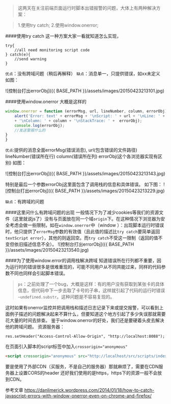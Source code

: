 
>这两天在关注前端页面运行时脚本出错报警的问题，大体上有两种解决方案：

>1.使用try catch;
>2.使用window.onerror;

####使用try catch
这一种方案大家一看就知道怎么实现，
```
try{
    //all need monitoring script code
} catch(e){
    //send warning
}
```
`优点`：没有跨域问题（稍后再解释）
`缺点`：消息单一，只提供错误，如xx未定义
如图：

![控制台打出errorObj]({{ BASE_PATH }}/assets/images/20150423213101.jpg)

####使用window.onerror
大概是这样的
```javascript
window.onerror = function (errorMsg, url, lineNumber, column, errorObj) {
    alert('Error: text' + errorMsg + '\nScript: ' + url + '\nLine: ' + lineNumber
    + '\nColumn: ' + column + '\nStackTrace: ' +  errorObj);
    console.log(errorObj);
    //发送警报什么的
}
}
```
`优点`:提供的消息全面errorMsg(错误消息), url(包含错误的文件路径) lineNumber(错误所在行) column(错误所在列) errorObj(这个各浏览器实现有区别)
如图：

![控制台打出errorObj]({{ BASE_PATH }}/assets/images/20150423213143.jpg)

特别是最后一个参数errorObj这里面包含了调用栈的信息和具体错误。
如下图：
![控制台打出errorObj]({{ BASE_PATH }}/assets/images/20150423213229.jpg)

`缺点`：有跨域的问题

####这里问什么有跨域问题的出现
一般情况下为了减少cookies等我们的资源文件（这里就说js了）没有与页面放在同一个域`origin`下。在这种情况下浏览器为安全考虑会做一些限制，如在`window.onerror`中（window ）：出现脚本运行时错误时，他只提供了`errorMsg`参数的有效值（且此值的描述比`try catch`要简单返回`textScript error`），其他的则返回空。而`try catch`不受这一限制（返回的值不变但依旧描述信息不全）。
![控制台打出errorObj]({{ BASE_PATH }}/assets/images/20150423213540.jpg)

####为了使用window.error的调用栈解决跨域
知道错误所在行列都不重要，因为运行时的错误很多是很难重现的，可能不同用户从不同共能过来，同样的代码参数不同也同样会引起脚本错误。
>`ps`：之前处理了一个bug，大概是这样：有的用户没有获取到某张卡的具体信息，但代码中下一步去取了卡号的子串，这样就引起了代码的运行时错误`~undefined.substr`。这种问题是不容易复现的。

这时如果有onerror监控并把调用栈和描述日志记录下来或提交报警，可以看到上面例子描述的问题解决起来不算什么，但要知道这个地方引起了多少失误那就需要花大量的时间去排查。
鉴于window.onerror的好处，我们还是要硬着头皮去解决他的跨域问题。
资源服务器：
```
res.setHeader("Access-Control-Allow-Origin", "http://localhost:8088");
```
在页面引入脚本的script标签中加入`crossorigin="anonymous"`
```html
<script crossorigin="anonymous" src="http://localhost/src/scripts/index.js"></script>
```
要是使用了外部CDN（买服务，不是自己的服务器）那就麻烦了，需要在CDN服务器上设置CORS的header
还好我们使用的是https，https下的资源一般不会放到CDN。


参考文章
https://danlimerick.wordpress.com/2014/01/18/how-to-catch-javascript-errors-with-window-onerror-even-on-chrome-and-firefox/
